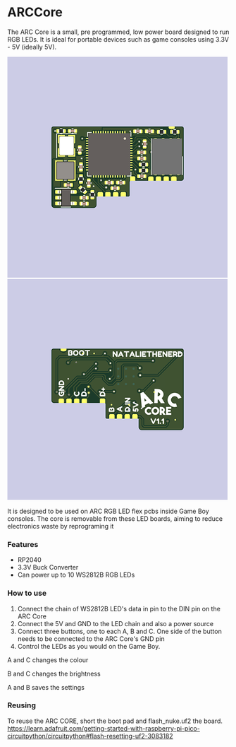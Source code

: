 # ARCCore

The ARC Core is a small, pre programmed, low power board designed to run RGB LEDs. It is ideal for portable devices such as game consoles using 3.3V - 5V (ideally 5V).

![Front of board](/assets/coref.png)
![Back of board](/assets/coreb.png)

It is designed to be used on ARC RGB LED flex pcbs inside Game Boy consoles. The core is removable from these LED boards, aiming to reduce electronics waste by reprograming it

### Features
- RP2040
- 3.3V Buck Converter
- Can power up to 10 WS2812B RGB LEDs

### How to use
1. Connect the chain of WS2812B LED's data in pin to the DIN pin on the ARC Core
2. Connect the 5V and GND to the LED chain and also a power source
3. Connect three buttons, one to each A, B and C. One side of the button needs to be connected to the ARC Core's GND pin
4. Control the LEDs as you would on the Game Boy.


A and C changes the colour

B and C changes the brightness

A and B saves the settings

### Reusing
To reuse the ARC CORE, short the boot pad and flash_nuke.uf2 the board. 
https://learn.adafruit.com/getting-started-with-raspberry-pi-pico-circuitpython/circuitpython#flash-resetting-uf2-3083182
